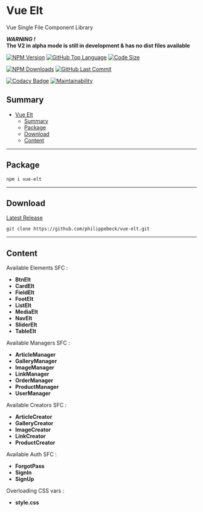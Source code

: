 # Vue Elt

Vue Single File Component Library  

**_WARNING !_**  
**The V2 in alpha mode is still in development & has no dist files available**  

[![NPM Version](https://badgen.net/npm/v/vue-elt)](https://www.npmjs.com/package/vue-elt)
[![GitHub Top Language](https://img.shields.io/github/languages/top/philippebeck/vue-elt)](https://github.com/philippebeck/vue-elt)
[![Code Size](https://img.shields.io/github/languages/code-size/philippebeck/vue-elt)](https://github.com/philippebeck/vue-elt/tree/master)

[![NPM Downloads](https://badgen.net/npm/dt/vue-elt)](https://www.npmjs.com/package/vue-elt)
[![GitHub Last Commit](https://badgen.net/github/last-commit/philippebeck/vue-elt)](https://github.com/philippebeck/vue-elt/commits/master)

[![Codacy Badge](https://app.codacy.com/project/badge/Grade/4734dc65c4a24319aef25e663ffd1a7e)](https://www.codacy.com/gh/philippebeck/vue-elt/dashboard)
[![Maintainability](https://api.codeclimate.com/v1/badges/5f55590e709b455b7648/maintainability)](https://codeclimate.com/github/philippebeck/vue-elt/maintainability)

## Summary

- [Vue Elt](#vue-elt)
  - [Summary](#summary)
  - [Package](#package)
  - [Download](#download)
  - [Content](#content)

---

## Package

`npm i vue-elt`  

---

## Download

[Latest Release](https://github.com/philippebeck/vue-elt/releases)  

`git clone https://github.com/philippebeck/vue-elt.git`  
  
---

## Content

Available Elements SFC :  
-   **BtnElt**  
-   **CardElt**  
-   **FieldElt**  
-   **FootElt**  
-   **ListElt**  
-   **MediaElt**  
-   **NavElt**  
-   **SliderElt**  
-   **TableElt**  

Available Managers SFC :  
-   **ArticleManager**  
-   **GalleryManager**  
-   **ImageManager**  
-   **LinkManager**  
-   **OrderManager**  
-   **ProductManager**  
-   **UserManager**  

Available Creators SFC :  
-   **ArticleCreator**  
-   **GalleryCreator**  
-   **ImageCreator**  
-   **LinkCreator**  
-   **ProductCreator**  

Available Auth SFC :  
-   **ForgotPass**  
-   **SignIn**  
-   **SignUp**  

Overloading CSS vars :  
-   **style.css**  
